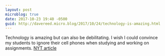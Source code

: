 ```yaml
---
layout: post
microblog: true
date: 2017-10-23 19:40 -0500
guid: http://davereed.micro.blog/2017/10/24/technology-is-amazing.html
---
```

Technology is amazing but can also be debilitating. I wish I could convince my students to ignore their cell phones when studying and working on assignments. [NYT article](https://www.nytimes.com/2017/10/19/smarter-living/simple-ways-to-be-better-at-remembering.html)
